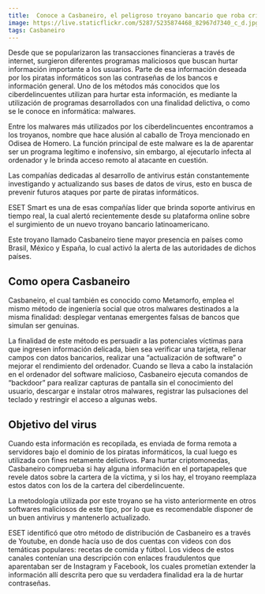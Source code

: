 ```yaml
---
title:  Conoce a Casbaneiro, el peligroso troyano bancario que roba criptomonedas
image: https://live.staticflickr.com/5287/5235874468_82967d7340_c_d.jpg
tags: Casbaneiro
---
```


Desde que se popularizaron las transacciones financieras a través de internet, surgieron diferentes programas maliciosos que buscan hurtar información importante a los usuarios. Parte de esa información deseada por los piratas informáticos son las contraseñas de los bancos e información general. Uno de los métodos más conocidos que los ciberdelincuentes utilizan para hurtar esta información, es mediante la utilización de programas desarrollados con una finalidad delictiva, o como se le conoce en informática: malwares.

Entre los malwares más utilizados por los ciberdelincuentes encontramos a los troyanos, nombre que hace alusión al caballo de Troya mencionado en Odisea de Homero. La función principal de este malware es la de aparentar ser un programa legítimo e inofensivo, sin embargo, al ejecutarlo infecta al ordenador y le brinda acceso remoto al atacante en cuestión.

Las compañías dedicadas al desarrollo de antivirus están constantemente investigando y actualizando sus bases de datos de virus, esto en busca de prevenir futuros ataques por parte de piratas informáticos.

ESET Smart es una de esas compañías líder que brinda soporte antivirus en tiempo real, la cual alertó recientemente desde su plataforma online sobre el surgimiento de un nuevo troyano bancario latinoamericano.

Este troyano llamado Casbaneiro tiene mayor presencia en países como Brasil, México y España, lo cual activó la alerta de las autoridades de dichos países.

<h2>Como opera Casbaneiro</h2>

Casbaneiro, el cual también es conocido como Metamorfo, emplea el mismo método de ingeniería social que otros malwares destinados a la misma finalidad: desplegar ventanas emergentes falsas de bancos que simulan ser genuinas.

La finalidad de este método es persuadir a las potenciales víctimas para que ingresen información delicada, bien sea verificar una tarjeta, rellenar campos con datos bancarios, realizar una “actualización de software” o mejorar el rendimiento del ordenador. Cuando se lleva a cabo la instalación en el ordenador del software malicioso, Casbaneiro ejecuta comandos de “backdoor” para realizar capturas de pantalla sin el conocimiento del usuario, descargar e instalar otros malwares, registrar las pulsaciones del teclado y restringir el acceso a algunas webs.

<h2>Objetivo del virus</h2>

Cuando esta información es recopilada, es enviada de forma remota a servidores bajo el dominio de los piratas informáticos, la cual luego es utilizada con fines netamente delictivos. Para hurtar criptomonedas, Casbaneiro comprueba si hay alguna información en el portapapeles que revele datos sobre la cartera de la víctima, y si los hay, el troyano reemplaza estos datos con los de la cartera del ciberdelincuente.

La metodología utilizada por este troyano se ha visto anteriormente en otros softwares maliciosos de este tipo, por lo que es recomendable disponer de un buen antivirus y mantenerlo actualizado.

ESET identificó que otro método de distribución de Casbaneiro es a través de Youtube, en donde hacía uso de dos cuentas con videos con dos temáticas populares: recetas de comida y fútbol. Los videos de estos canales contenían una descripción con enlaces fraudulentos que aparentaban ser de Instagram y Facebook, los cuales prometían extender la información allí descrita pero que su verdadera finalidad era la de hurtar contraseñas. 
